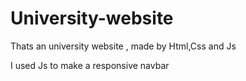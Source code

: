 # University-website

Thats an university website , made by Html,Css and Js 

I used Js to make a responsive navbar 
